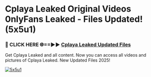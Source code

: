 # Cplaya Leaked Original Videos 0nlyFans Leaked - Files Updated! (5x5u1)

<h3>🔴 CLICK HERE 🌐==►► <a href="https://tinyurl.com/ehrbuxhb" rel="nofollow">Cplaya Leaked Updated Files</a></h3>

Get Cplaya Leaked and all content. Now you can access all videos and pictures of Cplaya Leaked. New Updated Files 2025!

[![5x5u1](https://i.imgur.com/lVYEuWS.gif)](https://tinyurl.com/ehrbuxhb)
